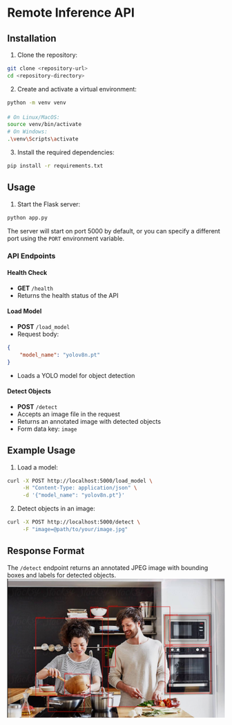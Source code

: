 # Remote Inference API

## Installation

1. Clone the repository:
```bash
git clone <repository-url>
cd <repository-directory>
```

2. Create and activate a virtual environment:
```bash
python -m venv venv

# On Linux/MacOS:
source venv/bin/activate
# On Windows:
.\venv\Scripts\activate
```

3. Install the required dependencies:
```bash
pip install -r requirements.txt
```

## Usage

1. Start the Flask server:
```bash
python app.py
```

The server will start on port 5000 by default, or you can specify a different port using the `PORT` environment variable.

### API Endpoints

#### Health Check
- **GET** `/health`
- Returns the health status of the API

#### Load Model
- **POST** `/load_model`
- Request body:
```json
{
    "model_name": "yolov8n.pt"
}
```
- Loads a YOLO model for object detection

#### Detect Objects
- **POST** `/detect`
- Accepts an image file in the request
- Returns an annotated image with detected objects
- Form data key: `image`

## Example Usage

1. Load a model:
```bash
curl -X POST http://localhost:5000/load_model \
     -H "Content-Type: application/json" \
     -d '{"model_name": "yolov8n.pt"}'
```

2. Detect objects in an image:
```bash
curl -X POST http://localhost:5000/detect \
     -F "image=@path/to/your/image.jpg"
```

## Response Format

The `/detect` endpoint returns an annotated JPEG image with bounding boxes and labels for detected objects.
![example](./assets/image.png)